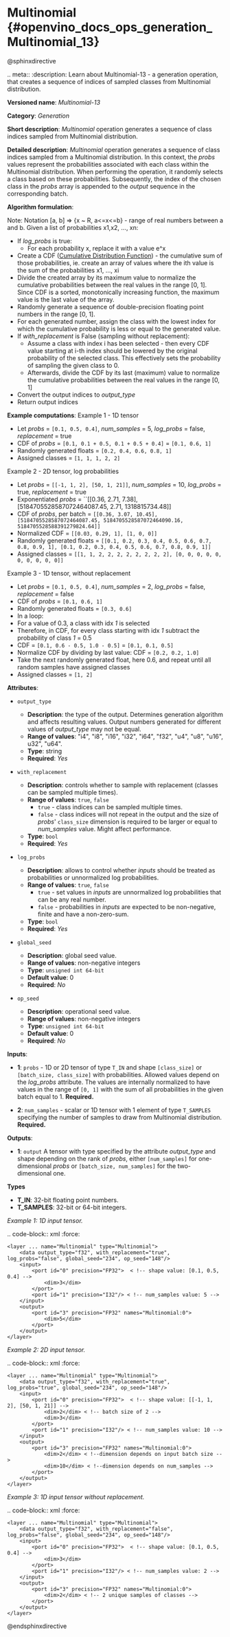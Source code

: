 # Multinomial {#openvino_docs_ops_generation_Multinomial_13}

@sphinxdirective

.. meta::
  :description: Learn about Multinomial-13 - a generation operation, that creates a sequence of indices of sampled classes from Multinomial distribution.

**Versioned name**: *Multinomial-13*

**Category**: *Generation*

**Short description**: *Multinomial* operation generates a sequence of class indices sampled from Multinomial distribution.

**Detailed description**: *Multinomial* operation generates a sequence of class indices sampled from a Multinomial distribution. In this context, the *probs* values represent the probabilities associated with each class within the Multinomial distribution. When performing the operation, it randomly selects a class based on these probabilities. Subsequently, the index of the chosen class in the *probs* array is appended to the *output* sequence in the corresponding batch.

**Algorithm formulation**:

Note: Notation [a, b] => {x ~ R, a<=x<=b} - range of real numbers between a and b.
Given a list of probabilities x1,x2, ..., xn:
* If *log_probs* is true:
  * For each probability x, replace it with a value e^x
* Create a CDF ([Cumulative Distribution Function](https://en.wikipedia.org/wiki/Cumulative_distribution_function)) - the cumulative sum of those probabilities, ie. create an array of values where the ith value is the sum of the probabilities x1, ..., xi
* Divide the created array by its maximum value to normalize the cumulative probabilities between the real values in the range [0, 1]. Since CDF is a sorted, monotonically increasing function, the maximum value is the last value of the array.
* Randomly generate a sequence of double-precision floating point numbers in the range [0, 1].
* For each generated number, assign the class with the lowest index for which the cumulative probability is less or equal to the generated value.
* If *with_replacement* is False (sampling without replacement):
  * Assume a class with index i has been selected - then every CDF value starting at i-th index should be lowered by the original probability of the selected class. This effectively sets the probability of sampling the given class to 0.
  * Afterwards, divide the CDF by its last (maximum) value to normalize the cumulative probabilities between the real values in the range [0, 1]
* Convert the output indices to *output_type*
* Return output indices

**Example computations**:
Example 1 - 1D tensor
* Let *probs* = ``[0.1, 0.5, 0.4]``, *num_samples* = 5, *log_probs* = false, *replacement* = true
* CDF of *probs* = ``[0.1, 0.1 + 0.5, 0.1 + 0.5 + 0.4]`` = ``[0.1, 0.6, 1]``
* Randomly generated floats = ``[0.2, 0.4, 0.6, 0.8, 1]``
* Assigned classes = ``[1, 1, 1, 2, 2]``

Example 2 - 2D tensor, log probabilities
* Let *probs* = ``[[-1, 1, 2], [50, 1, 21]]``, *num_samples* = 10, *log_probs* = true, *replacement* = true
* Exponentiated *probs* = ``[[0.36, 2.71, 7.38], [5184705528587072464087.45, 2.71, 1318815734.48]] 
* CDF of *probs*, per batch = ``[[0.36, 3.07, 10.45], [5184705528587072464087.45, 5184705528587072464090.16, 5184705528588391279824.64]]``
* Normalized CDF = ``[[0.03, 0.29, 1], [1, 0, 0]]``
* Randomly generated floats = ``[[0.1, 0.2, 0.3, 0.4, 0.5, 0.6, 0.7, 0.8, 0.9, 1], [0.1, 0.2, 0.3, 0.4, 0.5, 0.6, 0.7, 0.8, 0.9, 1]]``
* Assigned classes = ``[[1, 1, 2, 2, 2, 2, 2, 2, 2, 2], [0, 0, 0, 0, 0, 0, 0, 0, 0, 0]]``

Example 3 - 1D tensor, without replacement
* Let *probs* = ``[0.1, 0.5, 0.4]``, *num_samples* = 2, *log_probs* = false, *replacement* = false
* CDF of *probs* = ``[0.1, 0.6, 1]``
* Randomly generated floats = ``[0.3, 0.6]``
* In a loop:
* For a value of 0.3, a class with idx *1* is selected 
* Therefore, in CDF, for every class starting with idx *1* subtract the probability of class *1* = 0.5
* CDF = ``[0.1, 0.6 - 0.5, 1.0 - 0.5]`` = ``[0.1, 0.1, 0.5]``
* Normalize CDF by dividing by last value: CDF = ``[0.2, 0.2, 1.0]``
* Take the next randomly generated float, here 0.6, and repeat until all random samples have assigned classes
* Assigned classes = ``[1, 2]``


**Attributes**:

* ``output_type``

  * **Description**: the type of the output. Determines generation algorithm and affects resulting values. Output numbers generated for different values of *output_type* may not be equal.
  * **Range of values**: "i4", "i8", "i16", "i32", "i64", "f32", "u4", "u8", "u16", u32", "u64".
  * **Type**: string
  * **Required**: *Yes*

* ``with_replacement``

  * **Description**: controls whether to sample with replacement (classes can be sampled multiple times).
  * **Range of values**: `true`, `false`
      * ``true`` - class indices can be sampled multiple times.
      * ``false`` - class indices will not repeat in the output and the size of *probs*' ``class_size`` dimension is required to be larger or equal to *num_samples* value. Might affect performance.
  * **Type**: `bool`
  * **Required**: *Yes*

* ``log_probs``

  * **Description**: allows to control whether *inputs* should be treated as probabilities or unnormalized log probabilities.
  * **Range of values**: `true`, `false`
      * ``true`` - set values in *inputs* are unnormalized log probabilities that can be any real number.
      * ``false`` - probabilities in *inputs* are expected to be non-negative, finite and have a non-zero-sum.
  * **Type**: `bool`
  * **Required**: *Yes*

* ``global_seed``

  * **Description**: global seed value.
  * **Range of values**: non-negative integers
  * **Type**: `unsigned int 64-bit`
  * **Default value**: 0
  * **Required**: *No*

* ``op_seed``

  * **Description**: operational seed value.
  * **Range of values**: non-negative integers
  * **Type**: `unsigned int 64-bit`
  * **Default value**: 0
  * **Required**: *No*

**Inputs**:

*   **1**: ``probs`` - 1D or 2D tensor of type `T_IN` and shape `[class_size]` or `[batch_size, class_size]` with probabilities. Allowed values depend on the *log_probs* attribute. The values are internally normalized to have values in the range of `[0, 1]` with the sum of all probabilities in the given batch equal to 1. **Required.**

*   **2**: ``num_samples`` - scalar or 1D tensor with 1 element of type `T_SAMPLES` specifying the number of samples to draw from Multinomial distribution. **Required.**

**Outputs**:

* **1**:  ``output`` A tensor with type specified by the attribute *output_type* and shape depending on the rank of *probs*, either ``[num_samples]`` for one-dimensional *probs* or ``[batch_size, num_samples]`` for the two-dimensional one.

**Types**

* **T_IN**: 32-bit floating point numbers.
* **T_SAMPLES**: 32-bit or 64-bit integers.


*Example 1: 1D input tensor.*

.. code-block:: xml
   :force:

    <layer ... name="Multinomial" type="Multinomial">
        <data output_type="f32", with_replacement="true", log_probs="false", global_seed="234", op_seed="148"/>
        <input>
            <port id="0" precision="FP32">  < !-- shape value: [0.1, 0.5, 0.4] -->
                <dim>3</dim>
            </port>
            <port id="1" precision="I32"/> < !-- num_samples value: 5 -->
        </input>
        <output>
            <port id="3" precision="FP32" names="Multinomial:0">
                <dim>5</dim>
            </port>
        </output>
    </layer>

*Example 2: 2D input tensor.*

.. code-block:: xml
   :force:

    <layer ... name="Multinomial" type="Multinomial">
        <data output_type="f32", with_replacement="true", log_probs="true", global_seed="234", op_seed="148"/>
        <input>
            <port id="0" precision="FP32">  < !-- shape value: [[-1, 1, 2], [50, 1, 21]] -->
                <dim>2</dim> < !-- batch size of 2 -->
                <dim>3</dim>
            </port>
            <port id="1" precision="I32"/> < !-- num_samples value: 10 -->
        </input>
        <output>
            <port id="3" precision="FP32" names="Multinomial:0">
                <dim>2</dim> < !--dimension depends on input batch size -->
                <dim>10</dim> < !--dimension depends on num_samples -->
            </port>
        </output>
    </layer>

*Example 3: 1D input tensor without replacement.*

.. code-block:: xml
   :force:

    <layer ... name="Multinomial" type="Multinomial">
        <data output_type="f32", with_replacement="false", log_probs="false", global_seed="234", op_seed="148"/>
        <input>
            <port id="0" precision="FP32">  < !-- shape value: [0.1, 0.5, 0.4] -->
                <dim>3</dim>
            </port>
            <port id="1" precision="I32"/> < !-- num_samples value: 2 -->
        </input>
        <output>
            <port id="3" precision="FP32" names="Multinomial:0">
                <dim>2</dim> < !-- 2 unique samples of classes -->
            </port>
        </output>
    </layer>

@endsphinxdirective
